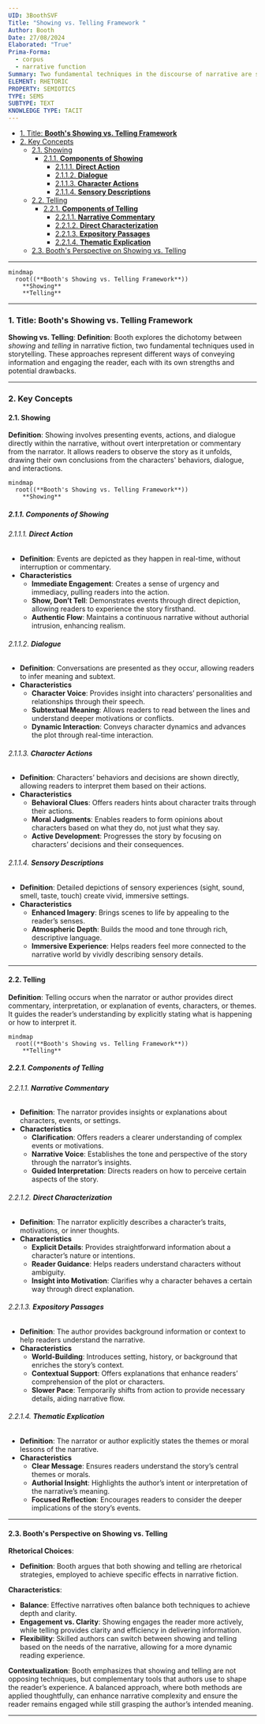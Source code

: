 ```yaml
---
UID: 3BoothSVF
Title: "Showing vs. Telling Framework "
Author: Booth
Date: 27/08/2024
Elaborated: "True"
Prima-Forma:
  - corpus
  - narrative function
Summary: Two fundamental techniques in the discourse of narrative are showing and telling.
ELEMENT: RHETORIC
PROPERTY: SEMIOTICS
TYPE: SEMS
SUBTYPE: TEXT
KNOWLEDGE TYPE: TACIT
---
```


- [1. Title: **Booth's Showing vs. Telling Framework**](#1-title-booths-showing-vs-telling-framework)
- [2. Key Concepts](#2-key-concepts)
  - [2.1. Showing](#21-showing)
    - [2.1.1. **Components of Showing**](#211-components-of-showing)
      - [2.1.1.1. **Direct Action**](#2111-direct-action)
      - [2.1.1.2. **Dialogue**](#2112-dialogue)
      - [2.1.1.3. **Character Actions**](#2113-character-actions)
      - [2.1.1.4. **Sensory Descriptions**](#2114-sensory-descriptions)
  - [2.2. Telling](#22-telling)
    - [2.2.1. **Components of Telling**](#221-components-of-telling)
      - [2.2.1.1. **Narrative Commentary**](#2211-narrative-commentary)
      - [2.2.1.2. **Direct Characterization**](#2212-direct-characterization)
      - [2.2.1.3. **Expository Passages**](#2213-expository-passages)
      - [2.2.1.4. **Thematic Explication**](#2214-thematic-explication)
  - [2.3. Booth's Perspective on Showing vs. Telling](#23-booths-perspective-on-showing-vs-telling)

---

```mermaid
mindmap
  root((**Booth's Showing vs. Telling Framework**))
    **Showing**
    **Telling**
```

---

### 1. Title: **Booth's Showing vs. Telling Framework**

**Showing vs. Telling**:
**Definition**: Booth explores the dichotomy between _showing_ and _telling_ in narrative fiction, two fundamental techniques used in storytelling. These approaches represent different ways of conveying information and engaging the reader, each with its own strengths and potential drawbacks.

---

### 2. Key Concepts

#### 2.1. Showing

**Definition**:
Showing involves presenting events, actions, and dialogue directly within the narrative, without overt interpretation or commentary from the narrator. It allows readers to observe the story as it unfolds, drawing their own conclusions from the characters' behaviors, dialogue, and interactions.

```mermaid
mindmap
  root((**Booth's Showing vs. Telling Framework**))
    **Showing**
```

##### 2.1.1. **Components of Showing**

###### 2.1.1.1. **Direct Action**

- **Definition**: Events are depicted as they happen in real-time, without interruption or commentary.
- **Characteristics**
  - **Immediate Engagement**: Creates a sense of urgency and immediacy, pulling readers into the action.
  - **Show, Don’t Tell**: Demonstrates events through direct depiction, allowing readers to experience the story firsthand.
  - **Authentic Flow**: Maintains a continuous narrative without authorial intrusion, enhancing realism.

###### 2.1.1.2. **Dialogue**

- **Definition**: Conversations are presented as they occur, allowing readers to infer meaning and subtext.
- **Characteristics**
  - **Character Voice**: Provides insight into characters’ personalities and relationships through their speech.
  - **Subtextual Meaning**: Allows readers to read between the lines and understand deeper motivations or conflicts.
  - **Dynamic Interaction**: Conveys character dynamics and advances the plot through real-time interaction.

###### 2.1.1.3. **Character Actions**

- **Definition**: Characters’ behaviors and decisions are shown directly, allowing readers to interpret them based on their actions.
- **Characteristics**
  - **Behavioral Clues**: Offers readers hints about character traits through their actions.
  - **Moral Judgments**: Enables readers to form opinions about characters based on what they do, not just what they say.
  - **Active Development**: Progresses the story by focusing on characters’ decisions and their consequences.

###### 2.1.1.4. **Sensory Descriptions**

- **Definition**: Detailed depictions of sensory experiences (sight, sound, smell, taste, touch) create vivid, immersive settings.
- **Characteristics**
  - **Enhanced Imagery**: Brings scenes to life by appealing to the reader’s senses.
  - **Atmospheric Depth**: Builds the mood and tone through rich, descriptive language.
  - **Immersive Experience**: Helps readers feel more connected to the narrative world by vividly describing sensory details.

---

#### 2.2. Telling

**Definition**:
Telling occurs when the narrator or author provides direct commentary, interpretation, or explanation of events, characters, or themes. It guides the reader’s understanding by explicitly stating what is happening or how to interpret it.

```mermaid
mindmap
  root((**Booth's Showing vs. Telling Framework**))
    **Telling**
```

##### 2.2.1. **Components of Telling**

###### 2.2.1.1. **Narrative Commentary**

- **Definition**: The narrator provides insights or explanations about characters, events, or settings.
- **Characteristics**
  - **Clarification**: Offers readers a clearer understanding of complex events or motivations.
  - **Narrative Voice**: Establishes the tone and perspective of the story through the narrator’s insights.
  - **Guided Interpretation**: Directs readers on how to perceive certain aspects of the story.

###### 2.2.1.2. **Direct Characterization**

- **Definition**: The narrator explicitly describes a character’s traits, motivations, or inner thoughts.
- **Characteristics**
  - **Explicit Details**: Provides straightforward information about a character’s nature or intentions.
  - **Reader Guidance**: Helps readers understand characters without ambiguity.
  - **Insight into Motivation**: Clarifies why a character behaves a certain way through direct explanation.

###### 2.2.1.3. **Expository Passages**

- **Definition**: The author provides background information or context to help readers understand the narrative.
- **Characteristics**
  - **World-Building**: Introduces setting, history, or background that enriches the story’s context.
  - **Contextual Support**: Offers explanations that enhance readers’ comprehension of the plot or characters.
  - **Slower Pace**: Temporarily shifts from action to provide necessary details, aiding narrative flow.

###### 2.2.1.4. **Thematic Explication**

- **Definition**: The narrator or author explicitly states the themes or moral lessons of the narrative.
- **Characteristics**
  - **Clear Message**: Ensures readers understand the story’s central themes or morals.
  - **Authorial Insight**: Highlights the author’s intent or interpretation of the narrative’s meaning.
  - **Focused Reflection**: Encourages readers to consider the deeper implications of the story’s events.

---

#### 2.3. Booth's Perspective on Showing vs. Telling

**Rhetorical Choices**:

- **Definition**: Booth argues that both showing and telling are rhetorical strategies, employed to achieve specific effects in narrative fiction.

**Characteristics**:

- **Balance**: Effective narratives often balance both techniques to achieve depth and clarity.
- **Engagement vs. Clarity**: Showing engages the reader more actively, while telling provides clarity and efficiency in delivering information.
- **Flexibility**: Skilled authors can switch between showing and telling based on the needs of the narrative, allowing for a more dynamic reading experience.

**Contextualization**:
Booth emphasizes that showing and telling are not opposing techniques, but complementary tools that authors use to shape the reader’s experience. A balanced approach, where both methods are applied thoughtfully, can enhance narrative complexity and ensure the reader remains engaged while still grasping the author’s intended meaning.

---
